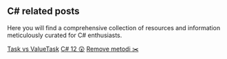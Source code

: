## C# related posts

Here you will find a comprehensive collection of resources and information meticulously curated for C# enthusiasts.

<div class="row g-0 my-5">
    <div class="list-group card col-lg-4 col-md-6">
        <a href="task-yoki-valuetask.md" class="list-group-item list-group-item-action">Task vs ValueTask</a>
        <a href="csharp-12.md" class="list-group-item list-group-item-action">C# 12 😲</a>
        <a href="remove.md" class="list-group-item list-group-item-action">Remove metodi ✂️</a>
    </div>
</div>